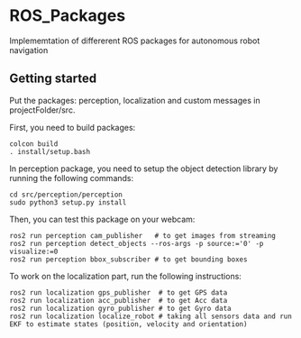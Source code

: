 # ROS_Packages
Implememtation of differerent ROS packages for autonomous robot navigation

## Getting started
Put the packages: perception, localization and custom messages in projectFolder/src.

First, you need to build packages:
```
colcon build
. install/setup.bash
```

In perception package, you need to setup the object detection library by running the following commands:
```
cd src/perception/perception
sudo python3 setup.py install
```
Then, you can test this package on your webcam:
```
ros2 run perception cam_publisher   # to get images from streaming
ros2 run perception detect_objects --ros-args -p source:='0' -p visualize:=0
ros2 run perception bbox_subscriber # to get bounding boxes
```

To work on the localization part, run the following instructions:
```
ros2 run localization gps_publisher  # to get GPS data
ros2 run localization acc_publisher  # to get Acc data
ros2 run localization gyro_publisher # to get Gyro data
ros2 run localization localize_robot # taking all sensors data and run EKF to estimate states (position, velocity and orientation)
```
